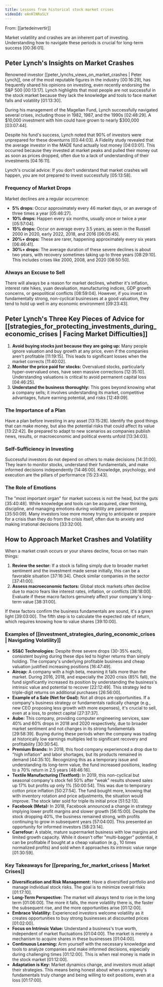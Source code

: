 ```yaml
---
title: Lessons from historical stock market crises
videoId: eAnKlNRaSLY
---
```


From: [[artedeinvertir]] <br/> 

Market volatility and crashes are an inherent part of investing. Understanding how to navigate these periods is crucial for long-term success <a class="yt-timestamp" data-t="00:36:01">[00:36:01]</a>.

## Peter Lynch's Insights on Market Crashes

Renowned investor [[peter_lynchs_views_on_market_crashes | Peter Lynch]], one of the most reputable figures in the industry <a class="yt-timestamp" data-t="00:16:29">[00:16:29]</a>, has frequently shared his opinions on investing, even recently endorsing the S&P 500 <a class="yt-timestamp" data-t="00:13:17">[00:13:17]</a>. Lynch highlights that most people are not successful in the stock market because they lack the knowledge and tools to face market falls and volatility <a class="yt-timestamp" data-t="01:13:30">[01:13:30]</a>.

During his management of the Magellan Fund, Lynch successfully navigated several crises, including those in 1982, 1987, and the 1990s <a class="yt-timestamp" data-t="02:48:29">[02:48:29]</a>. A $10,000 investment with him could have grown to nearly $300,000 <a class="yt-timestamp" data-t="03:07:44">[03:07:44]</a>.

Despite his fund's success, Lynch noted that 90% of investors were unprepared for these downturns <a class="yt-timestamp" data-t="03:44:03">[03:44:03]</a>. A Fidelity study revealed that the average investor in the MADE fund actually lost money <a class="yt-timestamp" data-t="04:03:01">[04:03:01]</a>. This occurred because they invested at market peaks and pulled their money out as soon as prices dropped, often due to a lack of understanding of their investments <a class="yt-timestamp" data-t="04:16:11">[04:16:11]</a>.

Lynch's crucial advice: If you don't understand that market crashes will happen, you are not prepared to invest successfully <a class="yt-timestamp" data-t="05:13:58">[05:13:58]</a>.

### Frequency of Market Drops

Market declines are a regular occurrence:
*   **5% drops:** Occur approximately every 46 market days, or an average of three times a year <a class="yt-timestamp" data-t="05:46:27">[05:46:27]</a>.
*   **10% drops:** Happen every six months, usually once or twice a year <a class="yt-timestamp" data-t="05:57:04">[05:57:04]</a>.
*   **15% drops:** Occur on average every 3.5 years, as seen in the Russell 2000 in 2020, early 2022, 2018, and 2016 <a class="yt-timestamp" data-t="06:05:45">[06:05:45]</a>.
*   **20%+ drops:** These are rarer, happening approximately every six years <a class="yt-timestamp" data-t="06:46:41">[06:46:41]</a>.
*   **30%+ drops:** The average duration of these severe declines is about two years, with recovery sometimes taking up to three years <a class="yt-timestamp" data-t="08:29:10">[08:29:10]</a>. This includes crises like 2000, 2008, and 2020 <a class="yt-timestamp" data-t="08:50:50">[08:50:50]</a>.

### Always an Excuse to Sell

There will always be a reason for market declines, whether it's inflation, interest rate hikes, yuan devaluation, manufacturing indices, GDP growth concerns, or geopolitical conflicts <a class="yt-timestamp" data-t="08:59:04">[08:59:04]</a>. However, if you invest in fundamentally strong, non-cyclical businesses at a good valuation, they tend to hold up well in any economic environment <a class="yt-timestamp" data-t="09:23:43">[09:23:43]</a>.

## Peter Lynch's Three Key Pieces of Advice for [[strategies_for_protecting_investments_during_economic_crises | Facing Market Difficulties]]

1.  **Avoid buying stocks just because they are going up:** Many people ignore valuation and buy growth at any price, even if the companies aren't profitable <a class="yt-timestamp" data-t="11:19:15">[11:19:15]</a>. This leads to significant losses when the market corrects <a class="yt-timestamp" data-t="11:40:02">[11:40:02]</a>.
2.  **Monitor the price paid for stocks:** Overvalued stocks, particularly hyper-overvalued ones, have seen massive corrections <a class="yt-timestamp" data-t="12:35:10">[12:35:10]</a>. Understanding valuations is critical to avoid permanent capital loss <a class="yt-timestamp" data-t="04:46:25">[04:46:25]</a>.
3.  **Understand the business thoroughly:** This goes beyond knowing what a company sells; it involves understanding its market, competitive advantages, future earning potential, and risks <a class="yt-timestamp" data-t="12:49:09">[12:49:09]</a>.

### The Importance of a Plan

Have a plan before investing in any asset <a class="yt-timestamp" data-t="13:15:28">[13:15:28]</a>. Identify the good things that can make money, but also the potential risks that could affect its value <a class="yt-timestamp" data-t="13:22:42">[13:22:42]</a>. Be prepared to adapt to new scenarios as companies publish news, results, or macroeconomic and political events unfold <a class="yt-timestamp" data-t="13:34:03">[13:34:03]</a>.

### Self-Sufficiency in Investing

Successful investors do not depend on others to make decisions <a class="yt-timestamp" data-t="14:31:00">[14:31:00]</a>. They learn to monitor stocks, understand their fundamentals, and make informed decisions independently <a class="yt-timestamp" data-t="14:46:00">[14:46:00]</a>. Knowledge, psychology, and execution are the pillars of performance <a class="yt-timestamp" data-t="15:23:43">[15:23:43]</a>.

### The Role of Emotions

The "most important organ" for market success is not the head, but the guts <a class="yt-timestamp" data-t="35:40:48">[35:40:48]</a>. While knowledge and tools can be acquired, clear thinking, discipline, and managing emotions during volatility are paramount <a class="yt-timestamp" data-t="35:50:09">[35:50:09]</a>. Many investors lose more money trying to anticipate or prepare for a crisis than they do from the crisis itself, often due to anxiety and making irrational decisions <a class="yt-timestamp" data-t="33:32:00">[33:32:00]</a>.

## How to Approach Market Crashes and Volatility

When a market crash occurs or your shares decline, focus on two main things:
1.  **Review the sector:** If a stock is falling simply due to broader market sentiment and the investment made sense initially, this can be a favorable situation <a class="yt-timestamp" data-t="37:16:34">[37:16:34]</a>. Check similar companies in the sector <a class="yt-timestamp" data-t="37:41:00">[37:41:00]</a>.
2.  **Assess macroeconomic factors:** Global stock markets often decline due to macro fears like interest rates, inflation, or conflicts <a class="yt-timestamp" data-t="38:18:00">[38:18:00]</a>. Evaluate if these macro factors genuinely affect your company's long-term value <a class="yt-timestamp" data-t="38:31:00">[38:31:00]</a>.

If these factors confirm the business fundamentals are sound, it's a green light <a class="yt-timestamp" data-t="39:03:00">[39:03:00]</a>. The fifth step is to calculate the expected rate of return, which requires knowing how to value shares <a class="yt-timestamp" data-t="39:10:00">[39:10:00]</a>.

### Examples of [[investment_strategies_during_economic_crises | Navigating Volatility]]

*   **SS&C Technologies:** Despite three severe drops (30-35% each), consistent buying during these dips led to higher returns than simply holding. The company's underlying profitable business and cheap valuation justified increasing positions <a class="yt-timestamp" data-t="16:47:49">[16:47:49]</a>.
*   **Aircap:** A company with a high beta, meaning it falls more than the market. During 2016, 2018, and especially the 2020 crisis (85% fall), the fund significantly increased its position by understanding the business's intrinsic value and potential to recover <a class="yt-timestamp" data-t="22:12:49">[22:12:49]</a>. This strategy led to triple-digit returns on additional purchases <a class="yt-timestamp" data-t="26:56:00">[26:56:00]</a>.
*   **Example of a Sale (Net for Goal):** Not all drops are opportunities. If a company's business strategy or fundamentals radically change (e.g., new CEO proposing less growth with more expenses), it's crucial to sell, even at a loss, to protect capital <a class="yt-timestamp" data-t="27:37:37">[27:37:37]</a>.
*   **Aube:** This company, providing computer engineering services, saw 40% and 60% drops in 2018 and 2020 respectively, due to broader market sentiment and not changes in its strong fundamentals <a class="yt-timestamp" data-t="29:58:39">[29:58:39]</a>. Buying during these periods when the company was trading at historically low earnings multiples led to significant recovery and profitability <a class="yt-timestamp" data-t="30:30:54">[30:30:54]</a>.
*   **Premium Brands:** In 2018, this food company experienced a drop due to "high inflation" and labor shortages, but its products remained in demand <a class="yt-timestamp" data-t="44:35:10">[44:35:10]</a>. Recognizing this as a temporary issue and understanding its long-term value, the fund increased positions, leading to a 70% return in 2.5 years <a class="yt-timestamp" data-t="48:46:16">[48:46:16]</a>.
*   **Textile Manufacturing (Textfont):** In 2019, this non-cyclical but seasonal company's stock fell 50% after "weak" results showed sales up 17% but profits up only 1% <a class="yt-timestamp" data-t="50:00:54">[50:00:54]</a>. This was due to temporary cotton price inflation <a class="yt-timestamp" data-t="50:27:54">[50:27:54]</a>. The fund bought more, knowing that with inventory rotation and price adjustments, the situation would improve. The stock later sold for triple its initial price <a class="yt-timestamp" data-t="51:52:13">[51:52:13]</a>.
*   **Facebook (Meta):** In 2018, Facebook announced a change in strategy implying lower profit margins and slower growth <a class="yt-timestamp" data-t="56:15:00">[56:15:00]</a>. Despite the stock dropping 40%, the business remained strong, with profits continuing to grow in subsequent years <a class="yt-timestamp" data-t="57:04:00">[57:04:00]</a>. This presented an opportunity for informed investors <a class="yt-timestamp" data-t="58:23:14">[58:23:14]</a>.
*   **Carrefour:** A stable, mature supermarket business with low margins and limited growth capacity. While it doesn't offer "multi-bagger" potential, it can be profitable if bought at a cheap valuation (e.g., 10 times normalized profits) and sold when it approaches its intrinsic value range <a class="yt-timestamp" data-t="01:30:59">[01:30:59]</a>.

### Key Takeaways for [[preparing_for_market_crisess | Market Crises]]

*   **Diversification and Risk Management:** Have a diversified portfolio and manage individual stock risks. The goal is to minimize overall risks <a class="yt-timestamp" data-t="01:17:10">[01:17:10]</a>.
*   **Long-Term Perspective:** The market will always tend to rise in the long term <a class="yt-timestamp" data-t="01:06:00">[01:06:00]</a>. The more it falls, the more volatility there is, the faster the subsequent rise, and the more opportunities arise <a class="yt-timestamp" data-t="01:12:00">[01:12:00]</a>.
*   **Embrace Volatility:** Experienced investors welcome volatility as it creates opportunities to buy strong businesses at discounted prices <a class="yt-timestamp" data-t="01:02:00">[01:02:00]</a>.
*   **Focus on Intrinsic Value:** Understand a business's true worth, independent of market fluctuations <a class="yt-timestamp" data-t="01:04:00">[01:04:00]</a>. The market is merely a mechanism to acquire shares in these businesses <a class="yt-timestamp" data-t="01:04:00">[01:04:00]</a>.
*   **Continuous Learning:** Arm yourself with the necessary knowledge and tools to analyze companies and make informed decisions, especially during challenging times <a class="yt-timestamp" data-t="01:12:00">[01:12:00]</a>. This is when real money is made in the stock market <a class="yt-timestamp" data-t="01:12:00">[01:12:00]</a>.
*   **Adaptation is Key:** Market dynamics change, and investors must adapt their strategies. This means being honest about when a company's fundamentals truly change and being willing to exit positions, even at a loss <a class="yt-timestamp" data-t="01:17:00">[01:17:00]</a>.